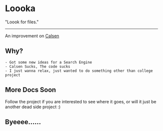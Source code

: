 # Loooka

"Loook for files."

---

An improvement on [Calsen](https://github.com/Adwaith-Rajesh/calsen)


## Why?

    - Got some new ideas for a Search Engine
    - Calsen Sucks, The code sucks
    - I just wanna relax, just wanted to do something other than college project

## More Docs Soon

Follow the project if you are interested to see where it goes, or will it just be another dead side project :)

## Byeeee......
